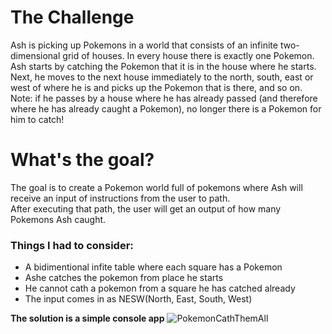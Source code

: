 
# The Challenge
Ash is picking up Pokemons in a world that consists of an infinite two-dimensional grid of houses. In every house there is exactly one Pokemon.<br/>
Ash starts by catching the Pokemon that it is in the house where he starts. Next, he moves to the next house immediately to the north, south, 
east or west of where he is and picks up the Pokemon that is there, and so on.<br/>
Note: if he passes by a house where he has already passed (and therefore where he has already caught a Pokemon), no longer there is a Pokemon for him to catch!<br/>

# What's the goal?
The goal is to create a Pokemon world full of pokemons where Ash will receive an input of instructions from the user to path.<br/> 
After executing that path, the user will get an output of how many Pokemons Ash caught.



### Things I had to consider:
- A bidimentional infite table where each square has a Pokemon
- Ashe catches the pokemon from place he starts
- He cannot cath a pokemon from a square he has catched already
- The input comes in as NESW(North, East, South, West)

**The solution is a simple console app**
![PokemonCathThemAll](https://user-images.githubusercontent.com/86933138/135474974-1c847178-3504-486a-aedc-29a3cf851574.png)

